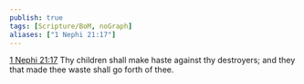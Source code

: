```yaml
---
publish: true
tags: [Scripture/BoM, noGraph]
aliases: ["1 Nephi 21:17"]
---
```

[1 Nephi 21:17](https://churchofjesuschrist.org/study/scriptures/bofm/1-ne/21?lang=eng&id=p17#p17) Thy children shall make haste against thy destroyers; and they that made thee waste shall go forth of thee.
